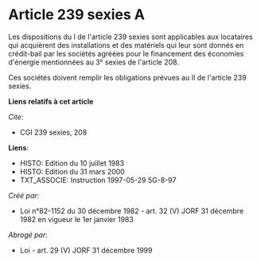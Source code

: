 # Article 239 sexies A

Les dispositions du I de l'article 239 sexies sont applicables aux locataires qui acquièrent des installations et des
matériels qui leur sont donnés en crédit-bail par les sociétés agréées pour le financement des économies d'énergie
mentionnées au 3° sexies de l'article 208.

Ces sociétés doivent remplir les obligations prévues au II de l'article 239 sexies.

**Liens relatifs à cet article**

_Cite_:

  - CGI 239 sexies, 208

**Liens**:

  - HISTO: Edition du 10 juillet 1983
  - HISTO: Edition du 31 mars 2000
  - TXT_ASSOCIE: Instruction 1997-05-29 5G-8-97

_Créé par_:

  - Loi n°82-1152 du 30 décembre 1982 - art. 32 (V) JORF 31 décembre 1982 en vigueur le 1er janvier 1983

_Abrogé par_:

  - Loi - art. 29 (V) JORF 31 décembre 1999
